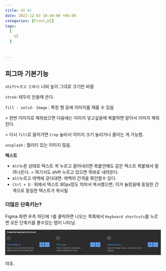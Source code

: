 ```yaml
---
title: UI #1
date: 2023-12-03 10:40:00 +09:00
categories: [Front,UI]
tags:
  [
    UI
  ]


---
```


## 피그마 기본기능

`shift누르고 드래기`: 너비 높이 그대로 크기만 바뀜

`strok`: 테두리 만들때 쓴다.

`fill - solid- Image` : 특정 형 등에 이미지를 채울 수 있음

= 한번 이미지로 채워놨으면 다음에는 이미지 넣고싶을때 복붙하면 알아서 이미지 채워진다.

= 다시 `fill`로 들어가면 `Crop` 눌러서 이미지 크기 늘리거나 줄이는 게 가능함.

`unsplash` : 퀄리티 있는 이미지 많음.



**텍스트**

* `Alt`누른 상태로 텍스트 꾹 누르고 끌어내리면 복붙안해도 같은 텍스트 복붙돼서 딸려나온다.
  = 여기서도 shift 누르고 있으면 똑바로 내려온다.
* `Alt`누르고 여백에 갖다대면: 여백의 간격을 확인할수 있다.
* `Ctrl + D` : 위에서 텍스트 80px정도 띄어서 복사했으면, 이거 눌렀을때 동일한 간격으로 동일한 텍스트가 복사됨



### 더많은 단축키는?

Figma 화면 우측 하단에 `?`를 클릭하면 나오는 목록에서 `Keyboard shortcuts`를 누르면 모든 단축키를 볼수있는 탭이 나타남.

![image-20231203180817815](https://raw.githubusercontent.com/bunju20/image_server/main/img_/image-20231203180817815.png)

야호.


